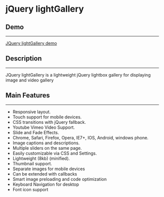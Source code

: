 jQuery lightGallery
=============


Demo
----------------
***
[JQuery lightGallery demo](http://sachinchoolur.github.io/lightGallery/)

Description
----------------
***
JQuery lightGallery is a lightweight jQuery lightbox gallery for displaying image and video gallery

Main Features
----------------
***

+   Responsive layout.
+   Touch support for mobile devices.
+   CSS transitions with jQuery fallback.
+   Youtube Vimeo Video Support.
+   Slide and Fade Effects.
+   Chrome, Safari, Firefox, Opera, IE7+, IOS, Android, windows phone.
+   Image captions and descriptions.
+   Multiple sliders on the same page.
+   Easily customizable via CSS and Settings.
+   Lightweight (8kb) (minified).
+   Thumbnail support.
+   Separate images for mobile devices
+   Can be extended with callbacks
+   Smart image preloading and code optimization
+   Keyboard Navigation for desktop
+   Font icon support
